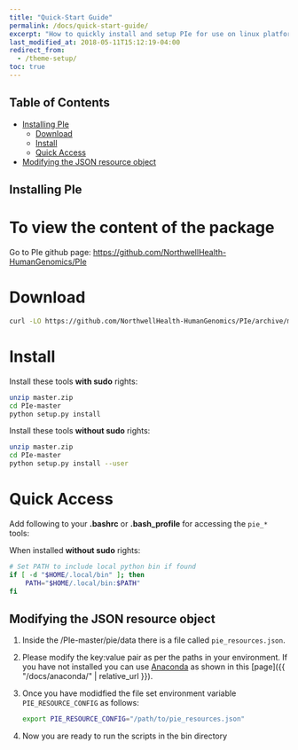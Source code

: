 ```yaml
---
title: "Quick-Start Guide"
permalink: /docs/quick-start-guide/
excerpt: "How to quickly install and setup PIe for use on linux platform."
last_modified_at: 2018-05-11T15:12:19-04:00
redirect_from:
  - /theme-setup/
toc: true
---
```


[^structure]: See [**Structure** page]({{ "/docs/structure/" | relative_url }}) for a list of files and what they do.
[^anaconda]: See [**Anaconda** page]({{ "/docs/anaconda/" | relative_url }}) for installing miniconda and using bioconda for bioinformatics tools.
[^bioconda]: See [**Bioconda** page]({{ "/docs/bioconda/" | relative_url }}) for Using bioconda to install bioinformatics tools.

## Table of Contents

- [Installing PIe](#installing-anaconda)
	- [Download](#download)
	- [Install](#install)
    - [Quick Access](#quick-access)
- [Modifying the JSON resource object](#modifying-the-json-resource-object)

## Installing PIe

To view the content of the package
==================================

Go to PIe github page: <https://github.com/NorthwellHealth-HumanGenomics/PIe>

Download
========



```bash
curl -LO https://github.com/NorthwellHealth-HumanGenomics/PIe/archive/master.zip
```

Install
=======

Install these tools **with sudo** rights:

```bash
unzip master.zip
cd PIe-master
python setup.py install
```

Install these tools **without sudo** rights:

```bash
unzip master.zip
cd PIe-master
python setup.py install --user
```

Quick Access
============

Add following to your **.bashrc** or **.bash_profile** for accessing the `pie_*` tools:

When installed **without sudo** rights:

```bash
# Set PATH to include local python bin if found
if [ -d "$HOME/.local/bin" ]; then
    PATH="$HOME/.local/bin:$PATH"
fi
```

## Modifying the JSON resource object

1. Inside the /PIe-master/pie/data there is a file called `pie_resources.json`.
2. Please modify the key:value pair as per the paths in your environment. If you have not installed you can use [Anaconda](http://docs.continuum.io/anaconda/) as shown in this [page]({{ "/docs/anaconda/" | relative_url }}).
3. Once you have modidfied the file set environment variable `PIE_RESOURCE_CONFIG` as follows:
    ```bash
    export PIE_RESOURCE_CONFIG="/path/to/pie_resources.json"
    ```

4. Now you are ready to run the scripts in the bin directory